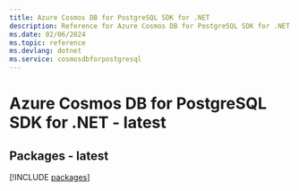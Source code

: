 ```yaml
---
title: Azure Cosmos DB for PostgreSQL SDK for .NET
description: Reference for Azure Cosmos DB for PostgreSQL SDK for .NET
ms.date: 02/06/2024
ms.topic: reference
ms.devlang: dotnet
ms.service: cosmosdbforpostgresql
---
```

# Azure Cosmos DB for PostgreSQL SDK for .NET - latest
## Packages - latest
[!INCLUDE [packages](cosmos-db-for-postgresql-index.md)]